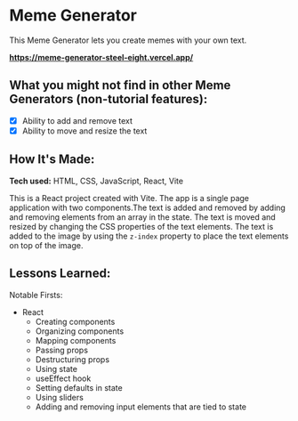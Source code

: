 # Meme Generator

This Meme Generator lets you create memes with your own text.

**https://meme-generator-steel-eight.vercel.app/**

## What you might not find in other Meme Generators (non-tutorial features):

- [x] Ability to add and remove text
- [x] Ability to move and resize the text

## How It's Made:

**Tech used:** HTML, CSS, JavaScript, React, Vite

This is a React project created with Vite. The app is a single page application with two components.The text is added and removed by adding and removing elements from an array in the state. The text is moved and resized by changing the CSS properties of the text elements. The text is added to the image by using the `z-index` property to place the text elements on top of the image.

## Lessons Learned:

Notable Firsts:

- React
  - Creating components
  - Organizing components
  - Mapping components
  - Passing props
  - Destructuring props
  - Using state
  - useEffect hook
  - Setting defaults in state
  - Using sliders
  - Adding and removing input elements that are tied to state
